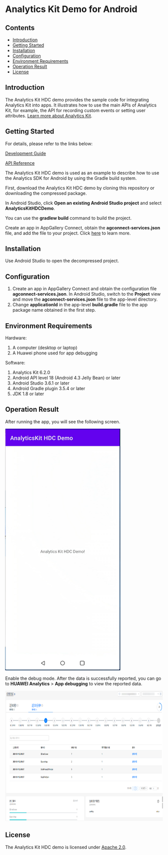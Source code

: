 # Analytics Kit Demo for Android


## Contents

* [Introduction](#Introduction)
* [Getting Started](#Getting-Started)
* [Installation](#Installation)
* [Configuration](#Configuration)
* [Environment Requirements](#Environment-Requirements)
* [Operation Result](#Operation-Result)
* [License](#License)


## Introduction
The Analytics Kit HDC demo provides the sample code for integrating Analytics Kit into apps. It illustrates how to use the main APIs of Analytics Kit, for example, the API for recording custom events or setting user attributes.
[Learn more about Analytics Kit](https://developer.huawei.com/consumer/en/doc/development/HMSCore-Guides/introduction-0000001050745149).

## Getting Started

For details, please refer to the links below:

[Development Guide](https://developer.huawei.com/consumer/en/doc/development/HMSCore-Guides/android-dev-process-0000001050163813)

[API Reference](https://developer.huawei.com/consumer/en/doc/development/HMSCore-References/android-api-analytics-overview-0000001051067140)

The Analytics Kit HDC demo is used as an example to describe how to use the Analytics SDK for Android by using the Gradle build system.

First, download the Analytics Kit HDC demo by cloning this repository or downloading the compressed package.

In Android Studio, click **Open an existing Android Studio project** and select **AnalyticsKitHDCDemo**.

You can use the **gradlew build** command to build the project.

Create an app in AppGallery Connect, obtain the **agconnect-services.json** file, and add the file to your project. Click [here](https://developer.huawei.com/consumer/en/doc/development/HMSCore-Guides/android-dev-process-0000001050163813) to learn more.


## Installation
Use Android Studio to open the decompressed project.

## Configuration
1. Create an app in AppGallery Connect and obtain the configuration file **agconnect-services.json**. In Android Studio, switch to the **Project** view and move the **agconnect-services.json** file to the app-level directory.
2. Change **applicationId** in the app-level **build.gradle** file to the app package name obtained in the first step.

## Environment Requirements
Hardware:
1. A computer (desktop or laptop)
2. A Huawei phone used for app debugging
  
Software:
1. Analytics Kit 6.2.0
2. Android API level 18 (Android 4.3 Jelly Bean) or later
3. Android Studio 3.6.1 or later
4. Android Gradle plugin 3.5.4 or later
5. JDK 1.8 or later

## Operation Result
After running the app, you will see the following screen.

<img src="images/screen_0.PNG" height="770" width="368" style="max-width:100%;">

Enable the debug mode. After the data is successfully reported, you can go to **HUAWEI Analytics** > **App debugging** to view the reported data.

<img src="images/screen_1.PNG" height="415" width="827" style="max-width:100%;">

## License
The Analytics Kit HDC demo is licensed under [Apache 2.0](http://www.apache.org/licenses/LICENSE-2.0).
